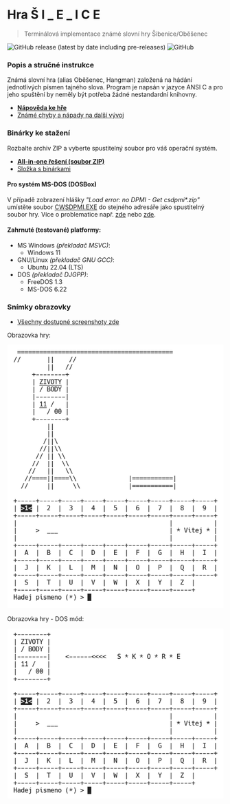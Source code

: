# Hra Š I _ E _ I C E

> Terminálová implementace známé slovní hry Šibenice/Oběšenec

![GitHub release (latest by date including pre-releases)](https://img.shields.io/github/v/release/ma-ta/hra-sibenice?include_prereleases)
![GitHub](https://img.shields.io/github/license/ma-ta/hra-sibenice)

### Popis a stručné instrukce
Známá slovní hra (alias Oběšenec, Hangman) založená na hádání jednotlivých písmen tajného slova.
Program je napsán v jazyce ANSI C a pro jeho spuštění by neměly být potřeba žádné nestandardní knihovny.

- **[Nápověda ke hře](/res/napoveda.txt)**
- [Známé chyby a nápady na další vývoj](/res/poznamky.txt)


### Binárky ke stažení

Rozbalte archiv ZIP a vyberte spustitelný soubor pro váš operační systém.

- **[All-in-one řešení (soubor ZIP)](//github.com/ma-ta/hra-sibenice/releases/download/v0.0.3/sibenice_0.0.3_bin.zip)**
- [Složka s binárkami](bin/release/)


#### Pro systém MS-DOS (DOSBox)
V případě zobrazení hlášky *"Load error: no DPMI - Get csdpmi\*.zip"* umístěte soubor [CWSDPMI.EXE](/bin/release/sibenice_0.0.3_dos/cwsdpmi.exe) do stejného adresáře jako spustitelný soubor hry. Více o problematice např. [zde](//en.wikipedia.org/wiki/CWSDPMI) nebo [zde](https://sandmann.dotster.com/cwsdpmi/).


#### Zahrnuté (testované) platformy:
- MS Windows *(překladač MSVC)*:
  - Windows 11
- GNU/Linux *(překladač GNU GCC)*:
  - Ubuntu 22.04 (LTS)
- DOS *(překladač DJGPP)*:
  - FreeDOS 1.3
  - MS-DOS 6.22


### Snímky obrazovky

- [Všechny dostupné screenshoty zde](/res/screenshots)

Obrazovka hry:

![Šibenice 0.0.3](/res/screenshots/hra.png)

Obrazovka hry - DOS mód:

![Šibenice 0.0.3 DOS](res/screenshots/hra-dos.png)